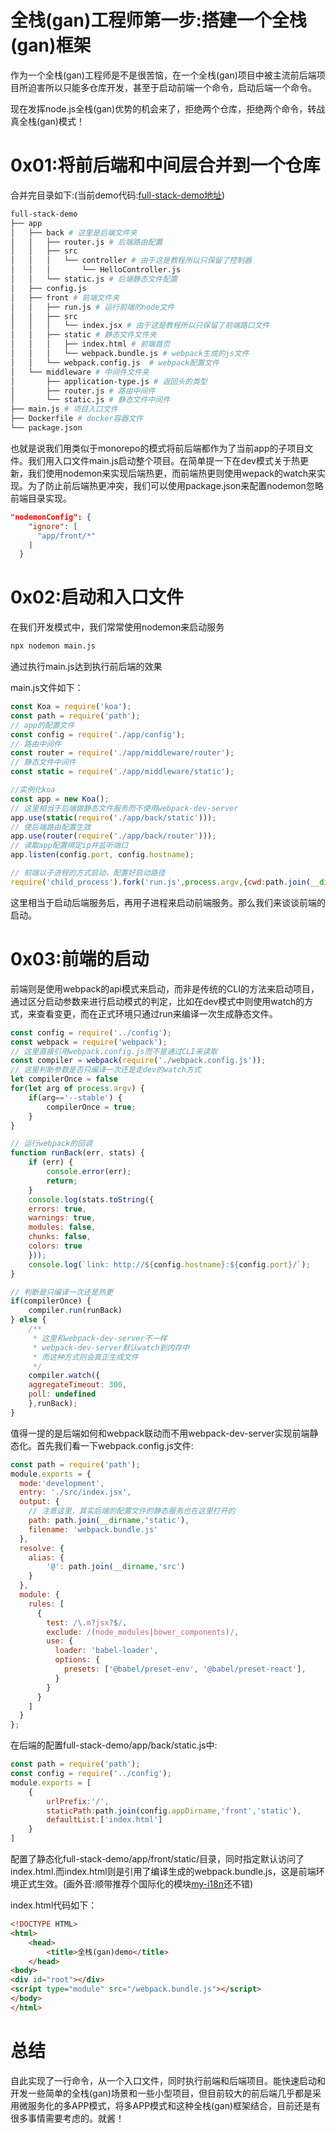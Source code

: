 # 全栈(gan)工程师第一步:搭建一个全栈(gan)框架
作为一个全栈(gan)工程师是不是很苦恼，在一个全栈(gan)项目中被主流前后端项目所迫害所以只能多仓库开发，甚至于启动前端一个命令，启动后端一个命令。

现在发挥node.js全栈(gan)优势的机会来了，拒绝两个仓库，拒绝两个命令，转战真全栈(gan)模式！

# 0x01:将前后端和中间层合并到一个仓库
合并完目录如下:(当前demo代码:[full-stack-demo地址](./full-stack-demo/))
```sh
full-stack-demo
├── app
│   ├── back # 这里是后端文件夹
│   │   ├── router.js # 后端路由配置
│   │   ├── src
│   │   │   └── controller # 由于这是教程所以只保留了控制器
│   │   │       └── HelloController.js
│   │   └── static.js # 后端静态文件配置
│   ├── config.js
│   ├── front # 前端文件夹
│   │   ├── run.js # 运行前端的node文件
│   │   ├── src
│   │   │   └── index.jsx # 由于这是教程所以只保留了前端路口文件
│   │   ├── static # 静态文件文件夹
│   │   │   ├── index.html # 前端首页
│   │   │   └── webpack.bundle.js # webpack生成的js文件
│   │   └── webpack.config.js  # webpack配置文件
│   └── middleware # 中间件文件夹
│       ├── application-type.js # 返回头的类型
│       ├── router.js # 路由中间件
│       └── static.js # 静态文件中间件
├── main.js # 项目入口文件
├── Dockerfile # docker容器文件
└── package.json
```
也就是说我们用类似于monorepo的模式将前后端都作为了当前app的子项目文件。我们用入口文件main.js启动整个项目。在简单提一下在dev模式关于热更新，我们使用nodemon来实现后端热更，而前端热更则使用wepack的watch来实现。为了防止前后端热更冲突，我们可以使用package.json来配置nodemon忽略前端目录实现。
```json
"nodemonConfig": {
    "ignore": [
      "app/front/*"
    ]
  }
```

#  0x02:启动和入口文件
在我们开发模式中，我们常常使用nodemon来启动服务
```sh
npx nodemon main.js
```
通过执行main.js达到执行前后端的效果

main.js文件如下：
```js
const Koa = require('koa');
const path = require('path');
// app的配置文件
const config = require('./app/config');
// 路由中间件
const router = require('./app/middleware/router');
// 静态文件中间件
const static = require('./app/middleware/static');

//实例化koa 
const app = new Koa();
// 这里相当于后端做静态文件服务而不使用webpack-dev-server
app.use(static(require('./app/back/static')));
// 使后端路由配置生效
app.use(router(require('./app/back/router')));
// 读取app配置绑定ip并监听端口
app.listen(config.port, config.hostname);

// 前端以子进程的方式启动，配置好启动路径
require('child_process').fork('run.js',process.argv,{cwd:path.join(__dirname,'app','front')});
```
这里相当于启动后端服务后，再用子进程来启动前端服务。那么我们来谈谈前端的启动。

# 0x03:前端的启动
前端则是使用webpack的api模式来启动，而非是传统的CLI的方法来启动项目，通过区分启动参数来进行启动模式的判定，比如在dev模式中则使用watch的方式，来查看变更，而在正式环境只通过run来编译一次生成静态文件。
```js
const config = require('../config');
const webpack = require('webpack');
// 这里直接引用webpack.config.js而不是通过CLI来读取
const compiler = webpack(require('./webpack.config.js'));
// 这里判断参数是否只编译一次还是走dev的watch方式
let compilerOnce = false
for(let arg of process.argv) {
    if(arg=='--stable') {
        compilerOnce = true;
    }
}

// 运行webpack的回调
function runBack(err, stats) {
    if (err) {
        console.error(err);
        return;
    }
    console.log(stats.toString({
    errors: true,
    warnings: true,
    modules: false,
    chunks: false,
    colors: true
    }));
    console.log(`link: http://${config.hostname}:${config.port}/`);
}

// 判断是只编译一次还是热更
if(compilerOnce) {
    compiler.run(runBack)
} else {
    /**
     * 这里和webpack-dev-server不一样
     * webpack-dev-server默认watch到内存中
     * 而这种方式则会真正生成文件
     */
    compiler.watch({
    aggregateTimeout: 300,
    poll: undefined
    },runBack);
}
```

值得一提的是后端如何和webpack联动而不用webpack-dev-server实现前端静态化。首先我们看一下webpack.config.js文件:
```js
const path = require('path');
module.exports = {
  mode:'development',
  entry: './src/index.jsx',
  output: {
    // 注意这里，其实后端的配置文件的静态服务也在这里打开的
    path: path.join(__dirname,'static'),
    filename: 'webpack.bundle.js'
  },
  resolve: {
    alias: {
        '@': path.join(__dirname,'src')
    }
  },
  module: {
    rules: [
      {
        test: /\.m?jsx?$/,
        exclude: /(node_modules|bower_components)/,
        use: {
          loader: 'babel-loader',
          options: {
            presets: ['@babel/preset-env', '@babel/preset-react'],
          }
        }
      }
    ]
  }
};
```
在后端的配置full-stack-demo/app/back/static.js中:
```js
const path = require('path');
const config = require('../config');
module.exports = [
    {
        urlPrefix:'/',
        staticPath:path.join(config.appDirname,'front','static'),
        defaultList:['index.html']
    }
]
```
配置了静态化full-stack-demo/app/front/static/目录，同时指定默认访问了index.html.而index.html则是引用了编译生成的webpack.bundle.js，这是前端环境正式生效。(画外音:顺带推荐个国际化的模块[my-i18n](https://www.npmjs.com/package/my-i18n)还不错)

index.html代码如下：
```html
<!DOCTYPE HTML>
<html>
    <head>
        <title>全栈(gan)demo</title>
    </head>
<body>
<div id="root"></div>
<script type="module" src="/webpack.bundle.js"></script>
</body>
</html>
```

# 总结
自此实现了一行命令，从一个入口文件，同时执行前端和后端项目。能快速启动和开发一些简单的全栈(gan)场景和一些小型项目，但目前较大的前后端几乎都是采用微服务化的多APP模式，将多APP模式和这种全栈(gan)框架结合，目前还是有很多事情需要考虑的。就酱！
